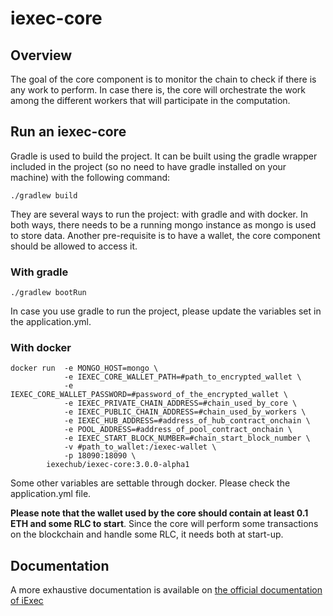 # iexec-core

## Overview

The goal of the core component is to monitor the chain to check if there is any work to perform. In case there is, the core will orchestrate the work among the different workers that will participate in the computation.

## Run an iexec-core

Gradle is used to build the project. It can be built using the gradle wrapper included in the project (so no need to have gradle installed on your machine) with the following command:
```
./gradlew build
```
They are several ways to run the project: with gradle and with docker. In both ways, there needs to be a running mongo instance as mongo is used to store data. Another pre-requisite is to have a wallet, the core component should be allowed to access it.

### With gradle
```
./gradlew bootRun
```
In case you use gradle to run the project, please update the variables set in the application.yml.

### With docker
```
docker run  -e MONGO_HOST=mongo \
            -e IEXEC_CORE_WALLET_PATH=#path_to_encrypted_wallet \
            -e IEXEC_CORE_WALLET_PASSWORD=#password_of_the_encrypted_wallet \
            -e IEXEC_PRIVATE_CHAIN_ADDRESS=#chain_used_by_core \
            -e IEXEC_PUBLIC_CHAIN_ADDRESS=#chain_used_by_workers \
            -e IEXEC_HUB_ADDRESS=#address_of_hub_contract_onchain \
            -e POOL_ADDRESS=#address_of_pool_contract_onchain \
            -e IEXEC_START_BLOCK_NUMBER=#chain_start_block_number \
            -v #path_to_wallet:/iexec-wallet \
            -p 18090:18090 \
    	iexechub/iexec-core:3.0.0-alpha1
```
Some other variables are settable through docker. Please check the application.yml file.

**Please note that the wallet used by the core should contain at least 0.1 ETH and some RLC to start**.
Since the core will perform some transactions on the blockchain and handle some RLC, it needs both at start-up.

## Documentation

A more exhaustive documentation is available on [the official documentation of iExec](https://docs.iex.ec/)
